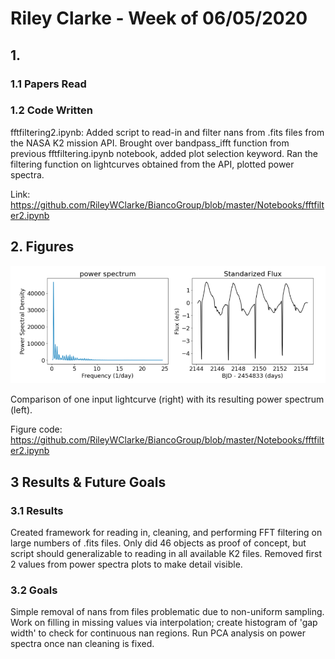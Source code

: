 # Riley Clarke - Week of 06/05/2020

## 1. 

### 1.1 Papers Read


### 1.2 Code Written

fftfiltering2.ipynb: Added script to read-in and filter nans from .fits files from the NASA K2 mission API. Brought over bandpass_ifft function from previous fftfiltering.ipynb notebook, added plot selection keyword. Ran the filtering function on lightcurves obtained from the API, plotted power spectra.

Link: https://github.com/RileyWClarke/BiancoGroup/blob/master/Notebooks/fftfilter2.ipynb

## 2. Figures

![](Figures/6_5_20comparison.png?raw=true)

Comparison of one input lightcurve (right) with its resulting power spectrum (left).

Figure code: https://github.com/RileyWClarke/BiancoGroup/blob/master/Notebooks/fftfilter2.ipynb

## 3 Results & Future Goals

### 3.1 Results
Created framework for reading in, cleaning, and performing FFT filtering on large numbers of .fits files. Only did 46 objects as proof of concept, but script should generalizable to reading in all available K2 files.
Removed first 2 values from power spectra plots to make detail visible.

### 3.2 Goals

Simple removal of nans from files problematic due to non-uniform sampling. Work on filling in missing values via interpolation; create histogram of 'gap width' to check for continuous nan regions.
Run PCA analysis on power spectra once nan cleaning is fixed. 

